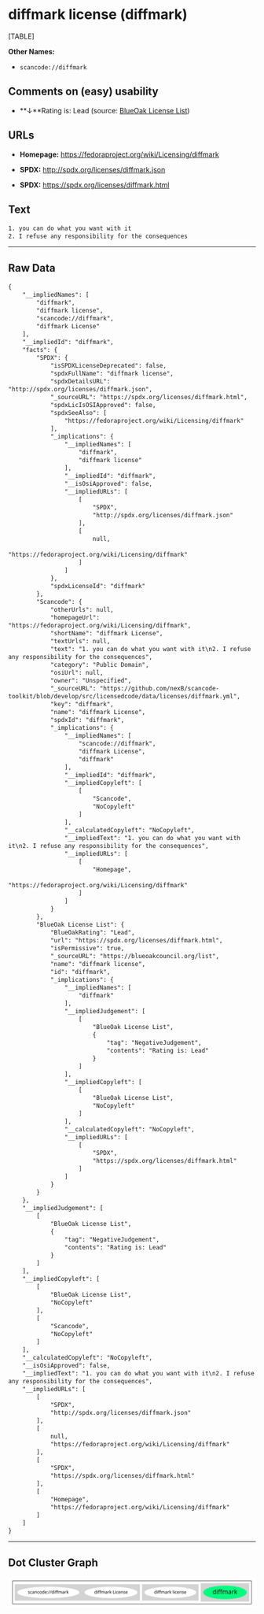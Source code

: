 diffmark license (diffmark)
===========================

[TABLE]

**Other Names:**

-   `scancode://diffmark`

Comments on (easy) usability
----------------------------

-   **↓**Rating is: Lead (source: [BlueOak License
    List](https://blueoakcouncil.org/list "BlueOak License List"))

URLs
----

-   **Homepage:** https://fedoraproject.org/wiki/Licensing/diffmark

-   **SPDX:** http://spdx.org/licenses/diffmark.json

-   **SPDX:** https://spdx.org/licenses/diffmark.html

Text
----

    1. you can do what you want with it
    2. I refuse any responsibility for the consequences

------------------------------------------------------------------------

Raw Data
--------

    {
        "__impliedNames": [
            "diffmark",
            "diffmark license",
            "scancode://diffmark",
            "diffmark License"
        ],
        "__impliedId": "diffmark",
        "facts": {
            "SPDX": {
                "isSPDXLicenseDeprecated": false,
                "spdxFullName": "diffmark license",
                "spdxDetailsURL": "http://spdx.org/licenses/diffmark.json",
                "_sourceURL": "https://spdx.org/licenses/diffmark.html",
                "spdxLicIsOSIApproved": false,
                "spdxSeeAlso": [
                    "https://fedoraproject.org/wiki/Licensing/diffmark"
                ],
                "_implications": {
                    "__impliedNames": [
                        "diffmark",
                        "diffmark license"
                    ],
                    "__impliedId": "diffmark",
                    "__isOsiApproved": false,
                    "__impliedURLs": [
                        [
                            "SPDX",
                            "http://spdx.org/licenses/diffmark.json"
                        ],
                        [
                            null,
                            "https://fedoraproject.org/wiki/Licensing/diffmark"
                        ]
                    ]
                },
                "spdxLicenseId": "diffmark"
            },
            "Scancode": {
                "otherUrls": null,
                "homepageUrl": "https://fedoraproject.org/wiki/Licensing/diffmark",
                "shortName": "diffmark License",
                "textUrls": null,
                "text": "1. you can do what you want with it\n2. I refuse any responsibility for the consequences",
                "category": "Public Domain",
                "osiUrl": null,
                "owner": "Unspecified",
                "_sourceURL": "https://github.com/nexB/scancode-toolkit/blob/develop/src/licensedcode/data/licenses/diffmark.yml",
                "key": "diffmark",
                "name": "diffmark License",
                "spdxId": "diffmark",
                "_implications": {
                    "__impliedNames": [
                        "scancode://diffmark",
                        "diffmark License",
                        "diffmark"
                    ],
                    "__impliedId": "diffmark",
                    "__impliedCopyleft": [
                        [
                            "Scancode",
                            "NoCopyleft"
                        ]
                    ],
                    "__calculatedCopyleft": "NoCopyleft",
                    "__impliedText": "1. you can do what you want with it\n2. I refuse any responsibility for the consequences",
                    "__impliedURLs": [
                        [
                            "Homepage",
                            "https://fedoraproject.org/wiki/Licensing/diffmark"
                        ]
                    ]
                }
            },
            "BlueOak License List": {
                "BlueOakRating": "Lead",
                "url": "https://spdx.org/licenses/diffmark.html",
                "isPermissive": true,
                "_sourceURL": "https://blueoakcouncil.org/list",
                "name": "diffmark license",
                "id": "diffmark",
                "_implications": {
                    "__impliedNames": [
                        "diffmark"
                    ],
                    "__impliedJudgement": [
                        [
                            "BlueOak License List",
                            {
                                "tag": "NegativeJudgement",
                                "contents": "Rating is: Lead"
                            }
                        ]
                    ],
                    "__impliedCopyleft": [
                        [
                            "BlueOak License List",
                            "NoCopyleft"
                        ]
                    ],
                    "__calculatedCopyleft": "NoCopyleft",
                    "__impliedURLs": [
                        [
                            "SPDX",
                            "https://spdx.org/licenses/diffmark.html"
                        ]
                    ]
                }
            }
        },
        "__impliedJudgement": [
            [
                "BlueOak License List",
                {
                    "tag": "NegativeJudgement",
                    "contents": "Rating is: Lead"
                }
            ]
        ],
        "__impliedCopyleft": [
            [
                "BlueOak License List",
                "NoCopyleft"
            ],
            [
                "Scancode",
                "NoCopyleft"
            ]
        ],
        "__calculatedCopyleft": "NoCopyleft",
        "__isOsiApproved": false,
        "__impliedText": "1. you can do what you want with it\n2. I refuse any responsibility for the consequences",
        "__impliedURLs": [
            [
                "SPDX",
                "http://spdx.org/licenses/diffmark.json"
            ],
            [
                null,
                "https://fedoraproject.org/wiki/Licensing/diffmark"
            ],
            [
                "SPDX",
                "https://spdx.org/licenses/diffmark.html"
            ],
            [
                "Homepage",
                "https://fedoraproject.org/wiki/Licensing/diffmark"
            ]
        ]
    }

------------------------------------------------------------------------

Dot Cluster Graph
-----------------

![](../dot/diffmark.svg "dot")